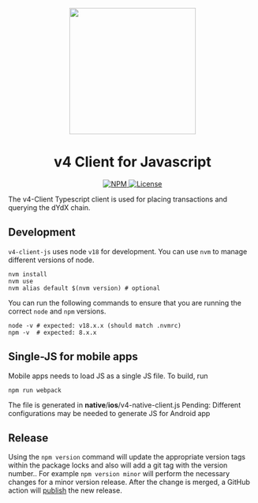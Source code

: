 <p align="center"><img src="https://dydx.exchange/icon.svg?" width="256" /></p>

<h1 align="center">v4 Client for Javascript</h1>

<div align="center">
  <a href='https://www.npmjs.com/package/@dydxprotocol/v4-client-js'>
    <img src='https://img.shields.io/npm/v/@dydxprotocol/v4-client-js.svg' alt='NPM'/>
  </a>
  <a href='https://github.com/dydxprotocol/v4-clients/blob/main/v4-client-js/LICENSE'>
    <img src='https://img.shields.io/badge/License-BSL_1.1-blue' alt='License' />
  </a>
</div>

The v4-Client Typescript client is used for placing transactions and querying the dYdX chain.

## Development

`v4-client-js` uses node `v18` for development. You can use `nvm` to manage different versions of node.

```
nvm install
nvm use
nvm alias default $(nvm version) # optional
```

You can run the following commands to ensure that you are running the correct `node` and `npm` versions.
```
node -v # expected: v18.x.x (should match .nvmrc)
npm -v  # expected: 8.x.x
```

## Single-JS for mobile apps

Mobile apps needs to load JS as a single JS file. To build, run
```
npm run webpack
```

The file is generated in __native__/__ios__/v4-native-client.js
Pending: Different configurations may be needed to generate JS for Android app

## Release

Using the `npm version` command will update the appropriate version tags within the package locks and also will add a git tag with the version number..
For example `npm version minor` will perform the necessary changes for a minor version release. After the change is merged, a GitHub action will
[publish](https://github.com/dydxprotocol/v4-clients/blob/master/.github/workflows/js-publish.yml) the new release.

